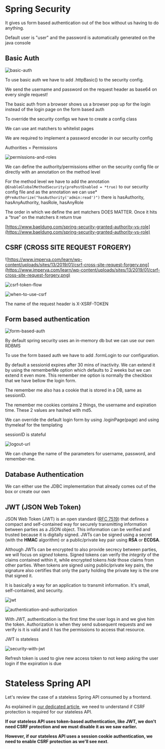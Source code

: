 # Spring Security

It gives us form based authentication out of the box without us having to do anything.

Default user is "user" and the password is automatically generated on the java console

## Basic Auth

![basic-auth](./images/basic-auth.png)

To use basic auth we have to add .httpBasic() to the security config.

We send the username and password on the request header as base64 on every single request!

The basic auth from a browser shows us a browser pop up for the login instead of the login page on the form based auth

To override the security configs we have to create a config class 

We can use ant matchers to whitelist pages

We are required to implement a password encoder in our security config

Authorities = Permissions

![permissions-and-roles](./images/permissions-and-roles.png)

We can define the authority/permissions either on the security config file or directly with an annotation on the method level

For the method level we have to add the annotation `@EnableGlobalMethodSecurity(prePostEnabled = *true)` to our security config file and as the annotation we can use* `@PreAuthorize("hasAuthority('admin:read')")`  there is hasAuthority, hasAnyAuthority, hasRole, hasAnyRole

The order in which we define the ant matchers DOES MATTER. Once it hits a “true” on the matchers it return true

[https://www.baeldung.com/spring-security-granted-authority-vs-role](https://www.baeldung.com/spring-security-granted-authority-vs-role)

## CSRF (CROSS SITE REQUEST FORGERY)

![https://www.imperva.com/learn/wp-content/uploads/sites/13/2019/01/csrf-cross-site-request-forgery.png](https://www.imperva.com/learn/wp-content/uploads/sites/13/2019/01/csrf-cross-site-request-forgery.png)

![csrf-token-flow](./images/csrf-token-flow.png)

![when-to-use-csrf](./images/when-to-use-csrf.png)

The name of the request header is X-XSRF-TOKEN

## Form based authentication

![form-based-auth](./images/form-based-auth.png)

By default spring security uses an in-memory db but we can use our own RDBMS

To use the form based auth we have to add .formLogin to our configuration.

By default a sessionid expires after 30 mins of inactivity. We can extend it by using the rememberMe option which defaults to 2 weeks but we can extend it even more. This remember me option is normally the checkbox that we have bellow the login form.

The remember me also has a cookie that is stored in a DB, same as sessionID.

The remember me cookies contains 2 things, the username and expiration time. These 2 values are hashed with md5.

We can override the default login form by using .loginPage(page) and using thymeleaf for the templating

sessionID is stateful

![logout-url](./images/logout-url.png)

We can change the name of the parameters for username, password, and remember-me.

## Database Authentication

We can either use the JDBC implementation that already comes out of the box or create our own

## JWT (JSON Web Token)

JSON Web Token (JWT) is an open standard ([RFC 7519](https://tools.ietf.org/html/rfc7519)) that defines a compact and self-contained way for securely transmitting information between parties as a JSON object. This information can be verified and trusted because it is digitally signed. JWTs can be signed using a secret (with the **HMAC** algorithm) or a public/private key pair using **RSA** or **ECDSA**.

Although JWTs can be encrypted to also provide secrecy between parties, we will focus on *signed* tokens. Signed tokens can verify the *integrity* of the claims contained within it, while encrypted tokens *hide* those claims from other parties. When tokens are signed using public/private key pairs, the signature also certifies that only the party holding the private key is the one that signed it.

It is basically a way for an application to transmit information. It's small, self-contained, and security.

![jwt](./image/jwt.png)

![authentication-and-authorization](./images/authentication-and-authorization.png)

With JWT, authentication is the first time the user logs in and we give him the token. Authorization is when they send subsequent requests and we verify is it is valid and it has the permissions to access that resource.

JWT is stateless

![security-with-jwt](./images/security-with-jwt.png)

Refresh token is used to give new access token to not keep asking the user login if the expiration is due

# **Stateless Spring API**

Let's review the case of a stateless Spring API consumed by a frontend.

As explained in [our dedicated article](https://www.baeldung.com/csrf-stateless-rest-api), we need to understand if CSRF protection is required for our stateless API.

**If our stateless API uses token-based authentication, like JWT, we don't need CSRF protection and we must disable it as we saw earlier.**

**However, if our stateless API uses a session cookie authentication, we need to enable CSRF protection** **as we'll see next**.